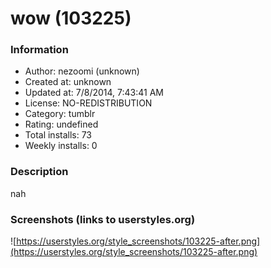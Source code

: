 # wow (103225)

### Information
- Author: nezoomi (unknown)
- Created at: unknown
- Updated at: 7/8/2014, 7:43:41 AM
- License: NO-REDISTRIBUTION
- Category: tumblr
- Rating: undefined
- Total installs: 73
- Weekly installs: 0


### Description
nah


### Screenshots (links to userstyles.org)
![https://userstyles.org/style_screenshots/103225-after.png](https://userstyles.org/style_screenshots/103225-after.png)


